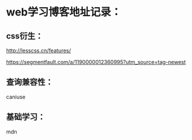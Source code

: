 # web学习博客地址记录：

## css衍生：

http://lesscss.cn/features/

https://segmentfault.com/a/1190000012360995?utm_source=tag-newest

## 查询兼容性：

caniuse

## 基础学习：

mdn

